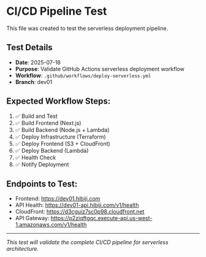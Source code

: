 # CI/CD Pipeline Test

This file was created to test the serverless deployment pipeline.

## Test Details

- **Date**: 2025-07-18
- **Purpose**: Validate GitHub Actions serverless deployment workflow
- **Workflow**: `.github/workflows/deploy-serverless.yml`
- **Branch**: dev01

## Expected Workflow Steps:

1. ✅ Build and Test
2. ✅ Build Frontend (Next.js)
3. ✅ Build Backend (Node.js + Lambda)
4. ✅ Deploy Infrastructure (Terraform)
5. ✅ Deploy Frontend (S3 + CloudFront)
6. ✅ Deploy Backend (Lambda)
7. ✅ Health Check
8. ✅ Notify Deployment

## Endpoints to Test:

- Frontend: https://dev01.hibiji.com
- API Health: https://dev01-api.hibiji.com/v1/health
- CloudFront: https://d3cguiz7sc0p98.cloudfront.net
- API Gateway: https://p2ziqftgqc.execute-api.us-west-1.amazonaws.com/v1/health

---

_This test will validate the complete CI/CD pipeline for serverless architecture._
